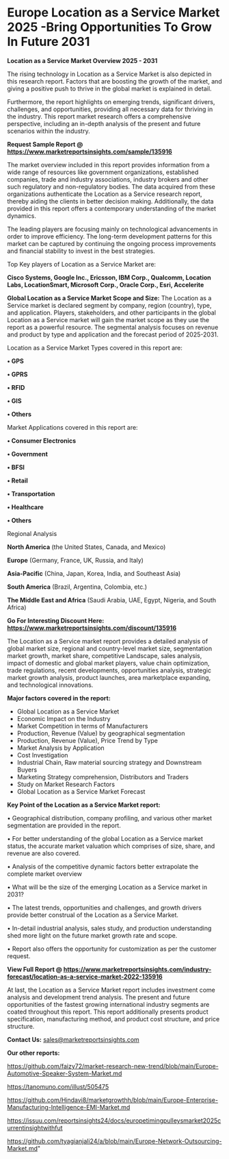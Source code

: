 # Europe Location as a Service Market 2025 -Bring Opportunities To Grow In Future 2031

<Strong> Location as a Service Market Overview 2025 - 2031</strong>

The rising technology in Location as a Service Market is also depicted in this research report. Factors that are boosting the growth of the market, and giving a positive push to thrive in the global market is explained in detail.

Furthermore, the report highlights on emerging trends, significant drivers, challenges, and opportunities, providing all necessary data for thriving in the industry. This report market research offers a comprehensive perspective, including an in-depth analysis of the present and future scenarios within the industry.

<strong>Request Sample Report @ <a href=https://www.marketreportsinsights.com/sample/135916>https://www.marketreportsinsights.com/sample/135916</a></strong>

The market overview included in this report provides information from a wide range of resources like government organizations, established companies, trade and industry associations, industry brokers and other such regulatory and non-regulatory bodies. The data acquired from these organizations authenticate the Location as a Service research report, thereby aiding the clients in better decision making. Additionally, the data provided in this report offers a contemporary understanding of the market dynamics.

The leading players are focusing mainly on technological advancements in order to improve efficiency. The long-term development patterns for this market can be captured by continuing the ongoing process improvements and financial stability to invest in the best strategies.

Top Key players of Location as a Service Market are:

<strong>Cisco Systems, Google Inc., Ericsson, IBM Corp., Qualcomm, Location Labs, LocationSmart, Microsoft Corp., Oracle Corp., Esri, Accelerite</strong>

<strong><b>Global Location as a Service Market Scope and Size:</b></strong>
The Location as a Service market is declared segment by company, region (country), type, and application. Players, stakeholders, and other participants in the global Location as a Service market will gain the market scope as they use the report as a powerful resource. The segmental analysis focuses on revenue and product by type and application and the forecast period of 2025-2031.

Location as a Service Market Types covered in this report are:

<strong>• GPS

• GPRS

• RFID

• GIS

• Others</strong>

Market Applications covered in this report are:

<strong>• Consumer Electronics

• Government

• BFSI

• Retail

• Transportation

• Healthcare

• Others</strong> 

Regional Analysis

<strong>North America</strong> (the United States, Canada, and Mexico)

<strong>Europe</strong> (Germany, France, UK, Russia, and Italy)

<strong>Asia-Pacific</strong> (China, Japan, Korea, India, and Southeast Asia)

<strong>South America</strong> (Brazil, Argentina, Colombia, etc.)

<strong>The Middle East and Africa</strong> (Saudi Arabia, UAE, Egypt, Nigeria, and South Africa)

<strong>Go For Interesting Discount Here: <a href=https://www.marketreportsinsights.com/discount/135916>https://www.marketreportsinsights.com/discount/135916</a></strong>

The Location as a Service market report provides a detailed analysis of global market size, regional and country-level market size, segmentation market growth, market share, competitive Landscape, sales analysis, impact of domestic and global market players, value chain optimization, trade regulations, recent developments, opportunities analysis, strategic market growth analysis, product launches, area marketplace expanding, and technological innovations.

<strong><b>Major factors covered in the report:</b></strong>
<ul>
  <li>Global Location as a Service Market </li>
  <li>Economic Impact on the Industry</li>
  <li>Market Competition in terms of Manufacturers</li>
  <li>Production, Revenue (Value) by geographical segmentation</li>
  <li>Production, Revenue (Value), Price Trend by Type</li>
  <li>Market Analysis by Application</li>
  <li>Cost Investigation</li>
  <li>Industrial Chain, Raw material sourcing strategy and Downstream Buyers</li>
  <li>Marketing Strategy comprehension, Distributors and Traders</li>
  <li>Study on Market Research Factors</li>
  <li>Global Location as a Service Market Forecast</li>
</ul>

<strong><b>Key Point of the Location as a Service Market report:</b></strong>

• Geographical distribution, company profiling, and various other market segmentation are provided in the report.

• For better understanding of the global Location as a Service market status, the accurate market valuation which comprises of size, share, and revenue are also covered.

• Analysis of the competitive dynamic factors better extrapolate the complete market overview

• What will be the size of the emerging Location as a Service market in 2031?

• The latest trends, opportunities and challenges, and growth drivers provide better construal of the Location as a Service Market.

• In-detail industrial analysis, sales study, and production understanding shed more light on the future market growth rate and scope.

• Report also offers the opportunity for customization as per the customer request.

<strong><b>View Full Report @ <a href=https://www.marketreportsinsights.com/industry-forecast/location-as-a-service-market-2022-135916>https://www.marketreportsinsights.com/industry-forecast/location-as-a-service-market-2022-135916</a></b></strong>


At last, the Location as a Service Market report includes investment come analysis and development trend analysis. The present and future opportunities of the fastest growing international industry segments are coated throughout this report. This report additionally presents product specification, manufacturing method, and product cost structure, and price structure.

<strong>Contact Us:</strong>
sales@marketreportsinsights.com

<strong>Our other reports:</strong>

<a href=https://github.com/faizy72/market-research-new-trend/blob/main/Europe-Automotive-Speaker-System-Market.md>https://github.com/faizy72/market-research-new-trend/blob/main/Europe-Automotive-Speaker-System-Market.md</a>

<a href=https://tanomuno.com/illust/505475>https://tanomuno.com/illust/505475</a>

<a href=https://github.com/Hindavi8/marketgrowthh/blob/main/Europe-Enterprise-Manufacturing-Intelligence-EMI-Market.md>https://github.com/Hindavi8/marketgrowthh/blob/main/Europe-Enterprise-Manufacturing-Intelligence-EMI-Market.md</a>

<a href=https://issuu.com/reportsinsights24/docs/europetimingpulleysmarket2025currentinsightwithfut>https://issuu.com/reportsinsights24/docs/europetimingpulleysmarket2025currentinsightwithfut</a>

<a href=https://github.com/tyagianjali24/a/blob/main/Europe-Network-Outsourcing-Market.md>https://github.com/tyagianjali24/a/blob/main/Europe-Network-Outsourcing-Market.md</a>"
